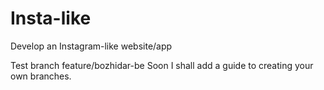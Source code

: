 # Insta-like
Develop an Instagram-like website/app

Test branch feature/bozhidar-be
Soon I shall add a guide to creating your own branches.